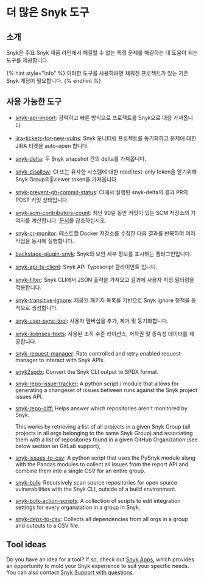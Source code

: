 # 더 많은 Snyk 도구

## 소개

Snyk은 주요 Snyk 제품 라인에서 해결할 수 없는 특정 문제를 해결하는 데 도움이 되는 도구를 제공합니다.

{% hint style="info" %}
이러한 도구를 사용하려면 채워진 프로젝트가 있는 기존 Snyk 계정이 필요합니다.
{% endhint %}

## 사용 가능한 도구

* [snyk-api-import](https://github.com/snyk-tech-services/snyk-api-import): 강력하고 빠른 방식으로 프로젝트를 Snyk으로 대량 가져옵니다.
* [jira-tickets-for-new-vulns](https://github.com/snyk-tech-services/jira-tickets-for-new-vulns): Snyk 모니터링 프로젝트를 동기화하고 문제에 대한 JIRA 티켓을 auto-open 합니다.
* [snyk-delta](https://github.com/snyk-tech-services/snyk-delta): 두 Snyk snapshot 간의 delta를 가져옵니다.
* [snyk-disallow](https://github.com/snyk-tech-services/snyk-disallow): CI 또는 유사한 시스템에 대한 read|test-only token을 얻기위해 Snyk Group의viewer token을 가져옵니다.
* [snyk-prevent-gh-commit-status](https://github.com/snyk-tech-services/snyk-prevent-gh-commit-status): CI에서 실행된 snyk-delta의 결과 PR의 POST 커밋 상태입니다.
* [snyk-scm-contributors-count](https://github.com/snyk-tech-services/snyk-scm-contributors-count): 지난 90일 동안 커밋이 있는 SCM 저장소의 기여자를 계산합니다. [문서](snyk-scm-contributors-count-cli-tool/)를 참조하십시오.
* [snyk-cr-monitor](https://github.com/snyk-tech-services/snyk-cr-monitor): 테스트할 Docker 저장소를 수집한 다음 결과를 반복하여 여러 작업을 동시에 실행합니다.
* [backstage-plugin-snyk](https://github.com/snyk-tech-services/backstage-plugin-snyk): Snyk의 보안 세부 정보를 표시하는 플러그인입니다.
* [snyk-api-ts-client](https://github.com/snyk-tech-services/snyk-api-ts-client): Snyk API Typescript 클라이언트 입니다.
* [snyk-filter](https://github.com/snyk-tech-services/snyk-filter): Snyk CLI에서 JSON 출력을 가져오고 결과에 사용자 지정 필터링을 적용합니다.
* [snyk-transitive-ignore](https://github.com/snyk-tech-services/snyk-transitive-ignore): 제공된 패키지 목록을 기반으로 Snyk ignore 정책을 동적으로 생성합니다.
* [snyk-user-sync-tool](https://github.com/snyk-tech-services/snyk-user-sync-tool): 사용자 멤버십을 추가, 제거 및 동기화합니다.
* [snyk-licenses-texts](https://github.com/snyk-tech-services/snyk-licenses-texts): 사용된 조직 수준 라이선스, 저작권 및 종속성 데이터를 제공합니다.
* [snyk-request-manager](https://github.com/snyk-tech-services/snyk-request-manager): Rate controlled and retry enabled request manager to interact with Snyk APIs.
* [snyk2spdx](https://github.com/snyk-tech-services/snyk2spdx): Convert the Snyk CLI output to SPDX format.
* [snyk-repo-issue-tracker](https://github.com/snyk-tech-services/snyk-repo-issue-tracker): A python script / module that allows for generating a changeset of issues between runs against the Snyk project issues API.
*   [snyk-repo-diff:](https://github.com/snyk-tech-services/snyk-repo-diff) Helps answer which repositories aren't monitored by Snyk.

    This works by retrieving a list of all projects in a given Snyk Group (all projects in all orgs belonging to the same Snyk Group) and associating them with a list of repositories found in a given GitHub Organization (see below section on GitLab support),
* [snyk-issues-to-csv](https://github.com/snyk-tech-services/snyk-issues-to-csv): A python script that uses the PySnyk module along with the Pandas modules to collect all issues from the report API and combine them into a single CSV for an entire group.
* [snyk-bulk](https://github.com/snyk-tech-services/snyk-bulk): Recursively scan source repositories for open source vulnerabilities with the Snyk CLI, outside of a build environment.
* [snyk-bulk-action-scripts](https://github.com/snyk-tech-services/snyk-bulk-action-scripts): A collection of scripts to edit integration settings for every organization in a group in Snyk.
* [snyk-deps-to-csv](https://github.com/snyk-tech-services/snyk-deps-to-csv): Collects all dependencies from all orgs in a group and outputs to a CSV file.

## Tool ideas

Do you have an idea for a tool? If so, check out [Snyk Apps](../integrations/snyk-apps/), which provides an opportunity to mold your Snyk experience to suit your specific needs. You can also contact [Snyk Support with questions](https://support.snyk.io/hc/en-us/).
